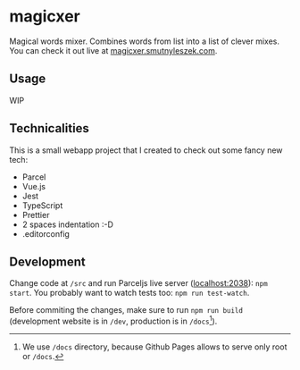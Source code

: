# magicxer

Magical words mixer. Combines words from list into a list of clever mixes. You can check it out live at [magicxer.smutnyleszek.com](http://magicxer.smutnyleszek.com).

## Usage

WIP

## Technicalities

This is a small webapp project that I created to check out some fancy new tech:

* Parcel
* Vue.js
* Jest
* TypeScript
* Prettier
* 2 spaces indentation :-D
* .editorconfig

## Development

Change code at `/src` and run Parceljs live server ([localhost:2038](http://localhost:2038)): `npm start`. You probably want to watch tests too: `npm run test-watch`.

Before commiting the changes, make sure to run `npm run build` (development website is in `/dev`, production is in `/docs`[^1]).

[^1]: We use `/docs` directory, because Github Pages allows to serve only root or `/docs`.
